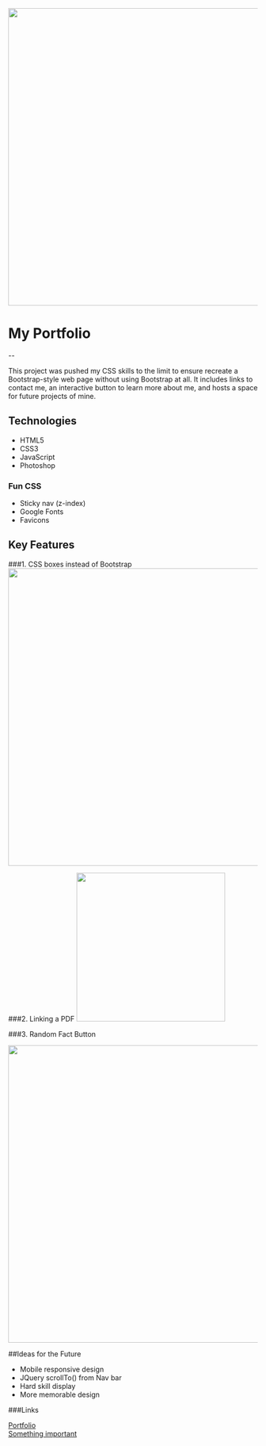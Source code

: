 <img src="http://i.imgur.com/X8WtT5N.png" width="600">



# My Portfolio 
--

This project was pushed my CSS skills to the limit to ensure recreate a Bootstrap-style web page without using Bootstrap at all. It includes links to contact me, an interactive button to learn more about me, and hosts a space for future projects of mine.

## Technologies

* HTML5
* CSS3
* JavaScript
* Photoshop

### Fun CSS
* Sticky nav (z-index)
* Google Fonts
* Favicons

## Key Features

###1. CSS boxes instead of Bootstrap
<img src="http://i.imgur.com/petByNE.png" width="600">


###2. Linking a PDF
<img src="http://i.imgur.com/xvF2Qa4.png" width="300">

###3. Random Fact Button

<img src="http://i.imgur.com/A1pKxBd.png" width="600">


##Ideas for the Future
* Mobile responsive design
* JQuery scrollTo() from Nav bar
* Hard skill display
* More memorable design

###Links

[Portfolio](http://mwiley322.github.io "Megan Wiley's Portfolio") <br>
[Something important](https://www.youtube.com/watch?v=dQw4w9WgXcQ "???") 


